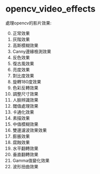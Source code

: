 # opencv_video_effects

處理opencv的影片效果:

0. 正常效果
1. 灰階效果
2. 高斯模糊效果
3. Canny邊緣檢測效果
4. 反色效果
5. 復古風效果
6. 亮度效果
7. 對比度效果
8. 旋轉180度效果
9. 色彩反轉效果
10. 調整尺寸效果
11. 人臉辨識效果
12. 閾值處理效果
13. 卡通化效果
14. 素描效果
15. 中值模糊效果
16. 雙邊濾波效果效果
17. 膨脹效果
18. 腐蝕效果
19. 水平翻轉效果
20. 垂直翻轉效果
21. Gamma值變化效果
22. 波形扭曲效果
